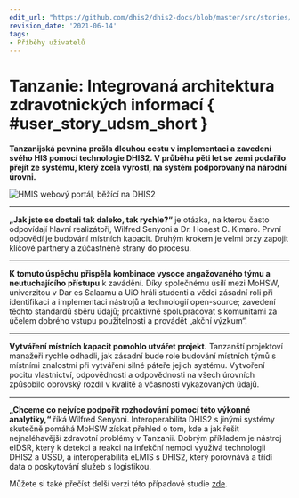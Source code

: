 ```yaml
---
edit_url: "https://github.com/dhis2/dhis2-docs/blob/master/src/stories/tanzania-integrated-health-information-architecture.md"
revision_date: '2021-06-14'
tags:
- Příběhy uživatelů
---
```


# Tanzanie: Integrovaná architektura zdravotnických informací { #user_story_udsm_short } 

**Tanzanijská pevnina prošla dlouhou cestu v implementaci a zavedení svého HIS pomocí technologie DHIS2. V průběhu pěti let se zemi podařilo přejít ze systému, který zcela vyrostl, na systém podporovaný na národní úrovni.**

![HMIS webový portál, běžící na DHIS2](resources/images/use_cases/HMIS_WebPortal.png)

---

**„Jak jste se dostali tak daleko, tak rychle?“** je otázka, na kterou často odpovídají hlavní realizátoři, Wilfred Senyoni a Dr. Honest C. Kimaro. První odpovědí je budování místních kapacit. Druhým krokem je velmi brzy zapojit klíčové partnery a zúčastněné strany do procesu.

---

**K tomuto úspěchu přispěla kombinace vysoce angažovaného týmu a neutuchajícího přístupu** k zavádění. Díky společnému úsilí mezi MoHSW, univerzitou v Dar es Salaamu a UiO hráli studenti a vědci zásadní roli při identifikaci a implementaci nástrojů a technologií open-source; zavedení těchto standardů sběru údajů; proaktivně spolupracovat s komunitami za účelem dobrého vstupu použitelnosti a provádět „akční výzkum“.

---

**Vytváření místních kapacit pomohlo utvářet projekt.** Tanzanští projektoví manažeři rychle odhadli, jak zásadní bude role budování místních týmů s místními znalostmi při vytváření silné páteře jejich systému. Vytvoření pocitu vlastnictví, odpovědnosti a odpovědnosti na všech úrovních způsobilo obrovský rozdíl v kvalitě a včasnosti vykazovaných údajů.

---

**„Chceme co nejvíce podpořit rozhodování pomocí této výkonné analytiky,“** říká Wilfred Senyoni. Interoperabilita DHIS2 s jinými systémy skutečně pomáhá MoHSW získat přehled o tom, kde a jak řešit nejnaléhavější zdravotní problémy v Tanzanii. Dobrým příkladem je nástroj eIDSR, který k detekci a reakci na infekční nemoci využívá technologii DHIS2 a USSD, a interoperabilita eLMIS s DHIS2, který porovnává a třídí data o poskytování služeb s logistikou.

Můžete si také přečíst delší verzi této případové studie [zde](https://docs.dhis2.org/master/en/user_stories_book/tanzania-integrated-health-information-architecture_B.html).

